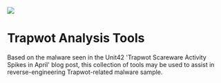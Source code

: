 ![](https://paloaltonetworks.com/content/dam/paloaltonetworks-com/en_US/images/logos/brand/PANW_Unit42_Logo.png)

# Trapwot Analysis Tools

Based on the malware seen in the Unit42 'Trapwot Scareware Activity Spikes in April' blog post, this collection of tools may be used to assist in reverse-engineering Trapwot-related malware sample.
